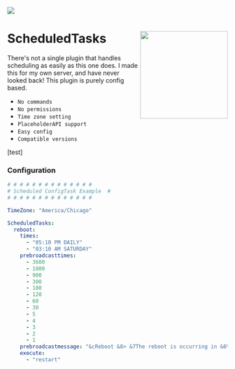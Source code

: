 ![](testing)

# ScheduledTasks <img align="right" src="https://user-images.githubusercontent.com/70197204/156934977-17c88e14-148c-4191-8237-7d4f19ea99a1.png" height="200" width="200"> 
There's not a single plugin that handles scheduling as easily as this one does.
I made this for my own server, and have never looked back! This plugin is purely
config based. 

- `No commands`
- `No permissions`
- `Time zone setting`
- `PlaceholderAPI support`
- `Easy config`
- `Compatible versions`

[test]

### Configuration
```yaml
# # # # # # # # # # # # # #
# Scheduled ConfigTask Example  #
# # # # # # # # # # # # # #

TimeZone: "America/Chicago"

ScheduledTasks:
  reboot:
    times:
      - "05:10 PM DAILY"
      - "03:10 AM SATURDAY"
    prebroadcasttimes:
      - 3600
      - 1800
      - 900
      - 300
      - 180
      - 120
      - 60
      - 30
      - 5
      - 4
      - 3
      - 2
      - 1
    prebroadcastmessage: "&cReboot &8> &7The reboot is occurring in &6%time%"
    execute:
      - "restart"
```

